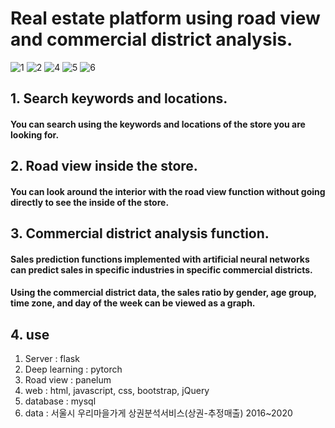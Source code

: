 # Real estate platform using road view and commercial district analysis.
![1](https://user-images.githubusercontent.com/62427558/140650944-1d48d67b-b206-41c1-a73a-155d31ea6773.png)
![2](https://user-images.githubusercontent.com/62427558/140650989-0e869b78-a2e4-443b-a863-2d89a65c94eb.png)
![4](https://user-images.githubusercontent.com/62427558/140651314-562a6c1c-43cf-4722-8dfb-1ea0363553a3.png)
![5](https://user-images.githubusercontent.com/62427558/140651877-d3e0a037-2a90-44f0-84a9-d9181d034f4c.png)
![6](https://user-images.githubusercontent.com/62427558/140651942-f339a2a2-9664-46f6-a794-b4842e13f609.png)

## 1. Search keywords and locations.
#### You can search using the keywords and locations of the store you are looking for.

## 2. Road view inside the store.
#### You can look around the interior with the road view function without going directly to see the inside of the store.

## 3. Commercial district analysis function.
#### Sales prediction functions implemented with artificial neural networks can predict sales in specific industries in specific commercial districts.
#### Using the commercial district data, the sales ratio by gender, age group, time zone, and day of the week can be viewed as a graph.



## 4. use
1. Server : flask   
2. Deep learning : pytorch    
3. Road view : panelum      
4. web : html, javascript, css, bootstrap, jQuery      
5. database : mysql    
6. data : 서울시 우리마을가게 상권분석서비스(상권-추정매출) 2016~2020
